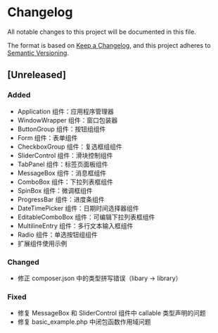 # Changelog

All notable changes to this project will be documented in this file.

The format is based on [Keep a Changelog](https://keepachangelog.com/en/1.0.0/),
and this project adheres to [Semantic Versioning](https://semver.org/spec/v2.0.0.html).

## [Unreleased]

### Added
- Application 组件：应用程序管理器
- WindowWrapper 组件：窗口包装器
- ButtonGroup 组件：按钮组组件
- Form 组件：表单组件
- CheckboxGroup 组件：复选框组组件
- SliderControl 组件：滑块控制组件
- TabPanel 组件：标签页面板组件
- MessageBox 组件：消息框组件
- ComboBox 组件：下拉列表框组件
- SpinBox 组件：微调框组件
- ProgressBar 组件：进度条组件
- DateTimePicker 组件：日期时间选择器组件
- EditableComboBox 组件：可编辑下拉列表框组件
- MultilineEntry 组件：多行文本输入框组件
- Radio 组件：单选按钮组组件
- 扩展组件使用示例

### Changed
- 修正 composer.json 中的类型拼写错误（libary -> library）

### Fixed
- 修复 MessageBox 和 SliderControl 组件中 callable 类型声明的问题
- 修复 basic_example.php 中闭包函数作用域问题